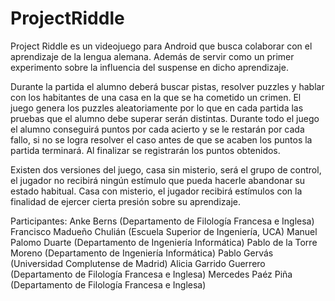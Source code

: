 ProjectRiddle
=============
Project Riddle es un videojuego para Android que busca colaborar con el aprendizaje de la lengua alemana. Además de servir como un primer experimento sobre la influencia del suspense en dicho aprendizaje.

Durante la partida el alumno deberá buscar pistas, resolver puzzles y hablar con los habitantes de una casa en la que se ha cometido un crimen. El juego genera los puzzles aleatoriamente por lo que en cada partida las pruebas que el alumno debe superar serán distintas. Durante todo el juego el alumno conseguirá puntos por cada acierto y se le restarán por cada fallo, si no se logra resolver el caso antes de que se acaben los puntos la partida terminará. Al finalizar se registrarán los puntos obtenidos.

Existen dos versiones del juego, casa sin misterio, será el grupo de control, el jugador no recibirá ningún estímulo que pueda hacerle abandonar su estado habitual. Casa con misterio, el jugador recibirá estímulos con la finalidad de ejercer cierta presión sobre su aprendizaje.

Participantes:
Anke Berns (Departamento de Filología Francesa e Inglesa)
Francisco Madueño Chulián (Escuela Superior de Ingeniería, UCA)
Manuel Palomo Duarte (Departamento de Ingeniería Informática)
Pablo de la Torre Moreno (Departamento de Ingeniería Informática)
Pablo Gervás (Universidad Complutense de Madrid)
Alicia Garrido Guerrero (Departamento de Filología Francesa e Inglesa)
Mercedes Paéz Piña (Departamento de Filología Francesa e Inglesa)
